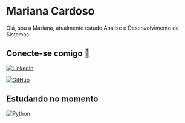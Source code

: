 # Mariana Cardoso
Olá, sou a Mariana, atualmente estudo Análise e Desenvolvimento de Sistemas.
## Conecte-se comigo 🔗
[![LinkedIn](https://img.shields.io/badge/LinkedIn-ec63a1?style=for-the-badge&logo=linkedin&logoColor=fff)](https://www.linkedin.com/in/Mariana-Almeida-Cardoso)

[![GitHub](https://img.shields.io/badge/GitHub-ec63a1?style=for-the-badge&logo=github&logoColor=fff)](https://github.com/mari26ana)

## Estudando no momento 
![Python](https://img.shields.io/badge/python-3670A0?style=for-the-badge&logo=python&logoColor=ffdd54)